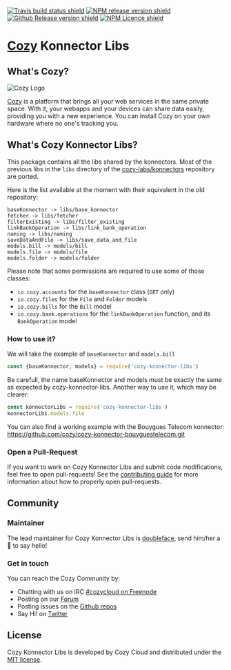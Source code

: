 [![Travis build status shield](https://img.shields.io/travis/cozy/cozy-konnector-libs/master.svg)](https://travis-ci.org/cozy/cozy-konnector-libs)
[![NPM release version shield](https://img.shields.io/npm/v/cozy-konnector-libs.svg)](https://www.npmjs.com/package/cozy-konnector-libs)
[![Github Release version shield](https://img.shields.io/github/tag/cozy/cozy-konnector-libs.svg)](https://github.com/cozy/cozy-konnector-libs/releases)
[![NPM Licence shield](https://img.shields.io/npm/l/cozy-konnector-libs.svg)](https://github.com/cozy/cozy-konnector-libs/blob/master/LICENSE)


[Cozy] Konnector Libs
=====================


What's Cozy?
------------

![Cozy Logo](https://cdn.rawgit.com/cozy/cozy-guidelines/master/templates/cozy_logo_small.svg)

[Cozy] is a platform that brings all your web services in the same private space.  With it, your webapps and your devices can share data easily, providing you with a new experience. You can install Cozy on your own hardware where no one's tracking you.


What's Cozy Konnector Libs?
---------------------------

This package contains all the libs shared by the konnectors. Most of the previous libs in the `libs` directory of the [cozy-labs/konnectors](https://github.com/cozy-labs/konnectors) repository are ported.

Here is the list available at the moment with their equivalent in the old repository:

```
baseKonnector -> libs/base_konnector
fetcher -> libs/fetcher
filterExisting -> libs/filter_existing
linkBankOperation -> libs/link_bank_operation
naming -> libs/naming
saveDataAndFile -> libs/save_data_and_file
models.bill -> models/bill
models.file -> models/file
models.folder -> models/folder
```

Please note that some permissions are required to use some of those classes:

- `io.cozy.accounts` for the `baseKonnector` class (`GET` only)
- `io.cozy.files` for the `File` and `Folder` models
- `io.cozy.bills` for the `Bill` model
- `io.cozy.bank.operations` for the `linkBankOperation` function, and its `BankOperation` model

### How to use it?

We will take the example of `baseKonnector` and `models.bill`

```javascript
const {baseKonnector, models} = require('cozy-konnector-libs')
```

Be carefull, the name baseKonnector and models must be exactly the same as expected by cozy-konnector-libs. Another way to use it, which may be clearer:

```javascript
const konnectorLibs = require('cozy-konnector-libs')
konnectorLibs.models.file
```

You can also find a working example with the Bouygues Telecom konnector: https://github.com/cozy/cozy-konnector-bouyguestelecom.git


### Open a Pull-Request

If you want to work on Cozy Konnector Libs and submit code modifications, feel free to open pull-requests! See the [contributing guide][contribute] for more information about how to properly open pull-requests.


Community
---------

### Maintainer

The lead maintainer for Cozy Konnector Libs is [doubleface](https://github.com/doubleface), send him/her a :beers: to say hello!


### Get in touch

You can reach the Cozy Community by:

- Chatting with us on IRC [#cozycloud on Freenode][freenode]
- Posting on our [Forum][forum]
- Posting issues on the [Github repos][github]
- Say Hi! on [Twitter][twitter]


License
-------

Cozy Konnector Libs is developed by Cozy Cloud and distributed under the [MIT license][mit].


[cozy]: https://cozy.io "Cozy Cloud"
[yarn]: https://yarnpkg.com/
[mit]: LICENSE.md
[contribute]: CONTRIBUTING.md
[freenode]: http://webchat.freenode.net/?randomnick=1&channels=%23cozycloud&uio=d4
[forum]: https://forum.cozy.io/
[github]: https://github.com/cozy/
[twitter]: https://twitter.com/mycozycloud
